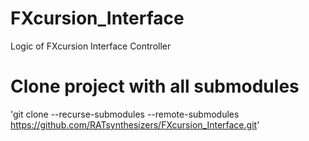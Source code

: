 # FXcursion_Interface
Logic of FXcursion Interface Controller

# Clone project with all submodules
'git clone --recurse-submodules --remote-submodules https://github.com/RATsynthesizers/FXcursion_Interface.git'